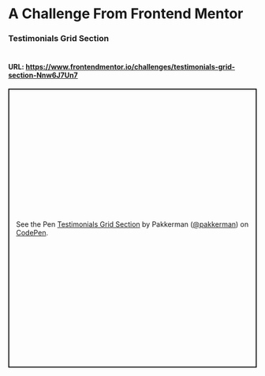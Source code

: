 # A Challenge From Frontend Mentor

### Testimonials Grid Section

#

#### URL: https://www.frontendmentor.io/challenges/testimonials-grid-section-Nnw6J7Un7

<p class="codepen" data-height="565.5556640625" data-theme-id="dark" data-slug-hash="abjGVQx" data-user="pakkerman" style="height: 565.5556640625px; box-sizing: border-box; display: flex; align-items: center; justify-content: center; border: 2px solid; margin: 1em 0; padding: 1em;">
  <span>See the Pen <a href="https://codepen.io/pakkerman/pen/abjGVQx">
  Testimonials Grid Section</a> by Pakkerman (<a href="https://codepen.io/pakkerman">@pakkerman</a>)
  on <a href="https://codepen.io">CodePen</a>.</span>
</p>
<script async src="https://cpwebassets.codepen.io/assets/embed/ei.js"></script>
